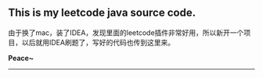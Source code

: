 ## This is my leetcode java source code.  

由于换了mac，装了IDEA，发现里面的leetcode插件非常好用，所以新开一个项目，以后就用IDEA刷题了，写好的代码也传到这里来。

**Peace~**

---

